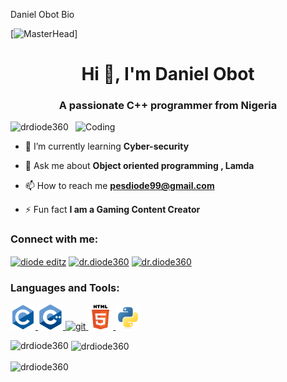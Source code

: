 Daniel Obot Bio

[![MasterHead](https://mir-s3-cdn-cf.behance.net/project_modules/disp/2bbf3a52005319.5901123c114f4.gif)]
<h1 align="center">Hi 👋, I'm Daniel Obot</h1>
<h3 align="center">A passionate C++ programmer from Nigeria</h3>
<img align="right" alt="Coding" width="400" src="https://miro.medium.com/v2/resize:fit:1358/0*MLqvFzwwZFAuOgup.gif">

<p align="left"> <img src="https://komarev.com/ghpvc/?username=drdiode360&label=Profile%20views&color=0e75b6&style=flat" alt="drdiode360" /> </p>

- 🌱 I’m currently learning **Cyber-security**

- 💬 Ask me about **Object oriented programming , Lamda**

- 📫 How to reach me **pesdiode99@gmail.com**

- ⚡ Fun fact **I am a Gaming Content Creator**

<h3 align="left">Connect with me:</h3>
<p align="left">
<a href="https://fb.com/diode editz" target="blank"><img align="center" src="https://raw.githubusercontent.com/rahuldkjain/github-profile-readme-generator/master/src/images/icons/Social/facebook.svg" alt="diode editz" height="30" width="40" /></a>
<a href="https://instagram.com/dr.diode360" target="blank"><img align="center" src="https://raw.githubusercontent.com/rahuldkjain/github-profile-readme-generator/master/src/images/icons/Social/instagram.svg" alt="dr.diode360" height="30" width="40" /></a>
<a href="https://www.youtube.com/c/dr.diode360" target="blank"><img align="center" src="https://raw.githubusercontent.com/rahuldkjain/github-profile-readme-generator/master/src/images/icons/Social/youtube.svg" alt="dr.diode360" height="30" width="40" /></a>
</p>

<h3 align="left">Languages and Tools:</h3>
<p align="left"> <a href="https://www.cprogramming.com/" target="_blank" rel="noreferrer"> <img src="https://raw.githubusercontent.com/devicons/devicon/master/icons/c/c-original.svg" alt="c" width="40" height="40"/> </a> <a href="https://www.w3schools.com/cpp/" target="_blank" rel="noreferrer"> <img src="https://raw.githubusercontent.com/devicons/devicon/master/icons/cplusplus/cplusplus-original.svg" alt="cplusplus" width="40" height="40"/> </a> <a href="https://git-scm.com/" target="_blank" rel="noreferrer"> <img src="https://www.vectorlogo.zone/logos/git-scm/git-scm-icon.svg" alt="git" width="40" height="40"/> </a> <a href="https://www.w3.org/html/" target="_blank" rel="noreferrer"> <img src="https://raw.githubusercontent.com/devicons/devicon/master/icons/html5/html5-original-wordmark.svg" alt="html5" width="40" height="40"/> </a> <a href="https://www.python.org" target="_blank" rel="noreferrer"> <img src="https://raw.githubusercontent.com/devicons/devicon/master/icons/python/python-original.svg" alt="python" width="40" height="40"/> </a> </p>

<p><img align="left" src="https://github-readme-stats.vercel.app/api/top-langs?username=drdiode360&show_icons=true&locale=en&layout=compact" alt="drdiode360" /></p>

<p>&nbsp;<img align="center" src="https://github-readme-stats.vercel.app/api?username=drdiode360&show_icons=true&locale=en" alt="drdiode360" /></p>

<p><img align="center" src="https://github-readme-streak-stats.herokuapp.com/?user=drdiode360&" alt="drdiode360" /></p>
